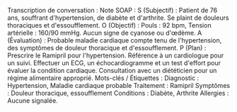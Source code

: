 Transcription de conversation :
Note SOAP :
S (Subjectif) : 
Patient de 76 ans, souffrant d'hypertension, de diabète et d'arthrite. Se plaint de douleurs thoraciques et d'essoufflement. 
O (Objectif) : 
Pouls : 92 bpm, Tension artérielle : 160/90 mmHg. Aucun signe de cyanose ou d'œdème. 
A (Évaluation) : 
Probable maladie cardiaque compte tenu de l'hypertension, des symptômes de douleur thoracique et d'essoufflement. 
P (Plan) : 
Prescrire le Ramipril pour l'hypertension. Référence à un cardiologue pour un suivi. Effectuer un ECG, un échocardiogramme et un test d'effort pour évaluer la condition cardiaque. Consultation avec un diététicien pour un régime alimentaire approprié. 
Mots-clés / Étiquettes :
Diagnostic : Hypertension, Maladie cardiaque probable
Traitement : Ramipril
Symptômes : Douleur thoracique, essoufflement
Conditions : Diabète, Arthrite
Allergies : Aucune signalée.